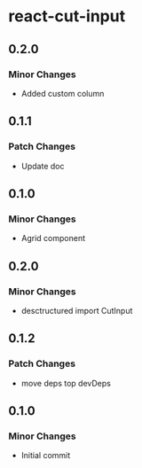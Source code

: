 # react-cut-input

## 0.2.0

### Minor Changes

- Added custom column

## 0.1.1

### Patch Changes

- Update doc

## 0.1.0

### Minor Changes

- Agrid component

## 0.2.0

### Minor Changes

- desctructured import CutInput

## 0.1.2

### Patch Changes

- move deps top devDeps

## 0.1.0

### Minor Changes

- Initial commit
